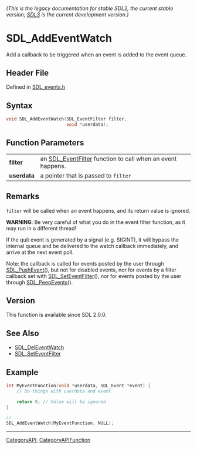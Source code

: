 ###### (This is the legacy documentation for stable SDL2, the current stable version; [SDL3](https://wiki.libsdl.org/SDL3/) is the current development version.)
# SDL_AddEventWatch

Add a callback to be triggered when an event is added to the event queue.

## Header File

Defined in [SDL_events.h](https://github.com/libsdl-org/SDL/blob/SDL2/include/SDL_events.h)

## Syntax

```c
void SDL_AddEventWatch(SDL_EventFilter filter,
                       void *userdata);

```

## Function Parameters

|                  |                                                                               |
| ---------------- | ----------------------------------------------------------------------------- |
| **filter**       | an [SDL_EventFilter](SDL_EventFilter) function to call when an event happens. |
| **userdata**     | a pointer that is passed to `filter`                                          |

## Remarks

`filter` will be called when an event happens, and its return value is
ignored.

**WARNING**: Be very careful of what you do in the event filter function,
as it may run in a different thread!

If the quit event is generated by a signal (e.g. SIGINT), it will bypass
the internal queue and be delivered to the watch callback immediately, and
arrive at the next event poll.

Note: the callback is called for events posted by the user through
[SDL_PushEvent](SDL_PushEvent)(), but not for disabled events, nor for
events by a filter callback set with
[SDL_SetEventFilter](SDL_SetEventFilter)(), nor for events posted by the
user through [SDL_PeepEvents](SDL_PeepEvents)().

## Version

This function is available since SDL 2.0.0.

## See Also

* [SDL_DelEventWatch](SDL_DelEventWatch)
* [SDL_SetEventFilter](SDL_SetEventFilter)


## Example

```c
int MyEventFunction(void *userdata, SDL_Event *event) {
    // Do things with userdata and event

    return 0; // Value will be ignored
}

// ...
SDL_AddEventWatch(MyEventFunction, NULL);

```

----
[CategoryAPI](CategoryAPI), [CategoryAPIFunction](CategoryAPIFunction)

